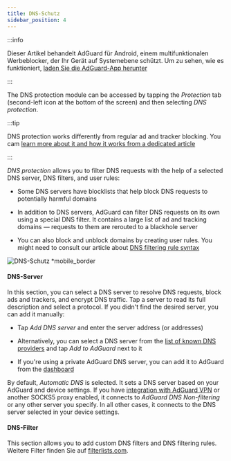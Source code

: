 ```yaml
---
title: DNS-Schutz
sidebar_position: 4
---
```


:::info

Dieser Artikel behandelt AdGuard für Android, einem multifunktionalen Werbeblocker, der Ihr Gerät auf Systemebene schützt. Um zu sehen, wie es funktioniert, [laden Sie die AdGuard-App herunter](https://agrd.io/download-kb-adblock)

:::

The DNS protection module can be accessed by tapping the _Protection_ tab (second-left icon at the bottom of the screen) and then selecting _DNS protection_.

:::tip

DNS protection works differently from regular ad and tracker blocking. You cam [learn more about it and how it works from a dedicated article](https://adguard-dns.io/kb/general/dns-filtering/#how-does-dns-filtering-work)

:::

_DNS protection_ allows you to filter DNS requests with the help of a selected DNS server, DNS filters, and user rules:

- Some DNS servers have blocklists that help block DNS requests to potentially harmful domains

- In addition to DNS servers, AdGuard can filter DNS requests on its own using a special DNS filter. It contains a large list of ad and tracking domains — requests to them are rerouted to a blackhole server

- You can also block and unblock domains by creating user rules. You might need to consult our article about [DNS filtering rule syntax](https://adguard-dns.io/kb/general/dns-filtering-syntax/)

![DNS-Schutz \*mobile\_border](https://cdn.adtidy.org/blog/new/u8qtxdns_protection.png)

#### DNS-Server

In this section, you can select a DNS server to resolve DNS requests, block ads and trackers, and encrypt DNS traffic. Tap a server to read its full description and select a protocol. If you didn't find the desired server, you can add it manually:

- Tap _Add DNS server_ and enter the server address (or addresses)

- Alternatively, you can select a DNS server from the [list of known DNS providers](https://adguard-dns.io/kb/general/dns-providers/) and tap _Add to AdGuard_ next to it

- If you're using a private AdGuard DNS server, you can add it to AdGuard from the [dashboard](https://adguard-dns.io/dashboard/)

By default, _Automatic DNS_ is selected. It sets a DNS server based on your AdGuard and device settings. If you have [integration with AdGuard VPN](/adguard-for-android/features/integration-with-vpn) or another SOCKS5 proxy enabled, it connects to _AdGuard DNS Non-filtering_ or any other server you specify. In all other cases, it connects to the DNS server selected in your device settings.

#### DNS-Filter

This section allows you to add custom DNS filters and DNS filtering rules. Weitere Filter finden Sie auf [filterlists.com](https://filterlists.com/).
